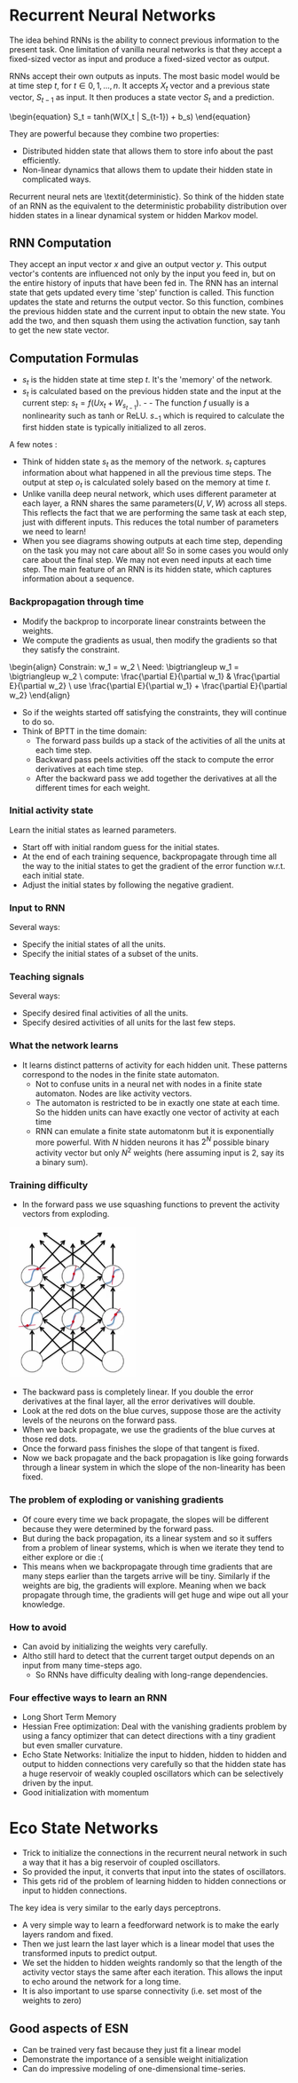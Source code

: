 # Recurrent Neural Networks

The idea behind RNNs is the ability to connect previous information to the present task. 
One limitation of vanilla neural networks is that they accept a fixed-sized vector as input and produce a fixed-sized vector as output. 

RNNs accept their own outputs as inputs. The most basic model would be at time step $t$, for $t \in {0,1,...,n}$. It accepts $X_t$ vector and a previous state vector, $S_{t-1}$ as input.
It then produces a state vector $S_t$ and a prediction.

\begin{equation} 
S_t = tanh(W(X_t \| S_{t-1}) + b_s)
\end{equation}

They are powerful because they combine two properties:
- Distributed hidden state that allows them to store info about the past efficiently.
- Non-linear dynamics that allows them to update their hidden state in complicated ways.

Recurrent neural nets are \textit{deterministic}. So think of the hidden state of an RNN as the equivalent to the deterministic probability distribution over hidden states in a linear dynamical system or hidden Markov model.


## RNN Computation
They accept an input vector $x$ and give an output vector $y$. This output vector's contents are influenced not only by the input you feed in, but on the entire history of inputs that have been fed in.
The RNN has an internal state that gets updated every time 'step' function is called. This function updates the state and returns the output vector. So this function, combines the previous hidden state and the current input to obtain the new state. You add the two, and then squash them using the activation function, say tanh to get the new state vector.

## Computation Formulas
- $s_t$ is the hidden state at time step $t$. It's the 'memory' of the network. 
- $s_t$ is calculated based on the previous hidden state and the input at the current step: $s_t = f(Ux_t + W_{s_{t-1}})$. - - The function $f$ usually is a nonlinearity such as tanh or ReLU. $s_{-1}$ which is required to calculate the first hidden state is typically initialized to all zeros.

A few notes :
- Think of hidden state $s_t$ as the memory of the network. $s_t$ captures information about what happened in all the previous time steps. The output at step $o_t$ is calculated solely based on the memory at time $t$.
- Unlike vanilla deep neural network, which uses different parameter at each layer, a RNN shares the same parameters($U,V,W$) across all steps. This reflects the fact that we are performing the same task at each step, just with different inputs. This reduces the total number of parameters we need to learn!
- When you see diagrams showing outputs at each time step, depending on the task you may not care about all! So in some cases you would only care about the final step. We may not even need inputs at each time step. The main feature of an RNN is its hidden state, which captures information about a sequence.

### Backpropagation through time
- Modify the backprop to incorporate linear constraints between the weights.
- We compute the gradients as usual, then modify the gradients so that they satisfy the constraint.

\begin{align}
Constrain: w_1 = w_2 \\
Need: \bigtriangleup w_1 = \bigtriangleup w_2 \\
compute: \frac{\partial E}{\partial w_1} & \frac{\partial E}{\partial w_2} \\
use \frac{\partial E}{\partial w_1} + \frac{\partial E}{\partial w_2}
\end{align}

- So if the weights started off satisfying the constraints, they will continue to do so.
- Think of BPTT in the time domain:
  - The forward pass builds up a stack of the activities of all the units at each time step.
  - Backward pass peels activities off the stack to compute the error derivatives at each time step.
  - After the backward pass we add together the derivatives at all the different times for each weight.

### Initial activity state
Learn the initial states as learned parameters.
 - Start off with initial random guess for the initial states.
 - At the end of each training sequence, backpropagate through time all the way to the initial states to get the gradient
  of the error function w.r.t. each initial state.
 - Adjust the initial states by following the negative gradient.

### Input to RNN
Several ways:
- Specify the initial states of all the units.
- Specify the initial states of a subset of the units.

### Teaching signals
Several ways:
- Specify desired final activities of all the units.
- Specify desired activities of all units for the last few steps.

### What the network learns
- It learns distinct patterns of activity for each hidden unit. These patterns correspond to the nodes in the finite state automaton.
  - Not to confuse units in a neural net with nodes in a finite state automaton. Nodes are like activity vectors.
  - The automaton is restricted to be in exactly one state at each time. So the hidden units can have exactly one vector of activity at each time
  - RNN can emulate a finite state automatonm but it is exponentially more powerful. With $N$ hidden neurons it has $2^N$ possible binary activity vector but only $N^2$ weights (here assuming input is 2, say its a binary sum).

### Training difficulty
- In the forward pass we use squashing functions to prevent the activity vectors from exploding.

![Forward pass using squashing function](images/squashingFuncs.png)

- The backward pass is completely linear. If you double the error derivatives at the final layer, all the error derivatives will double.
- Look at the red dots on the blue curves, suppose those are the activity levels of the neurons on the forward pass.
- When we back propagate, we use the gradients of the blue curves at those red dots.
- Once the forward pass finishes the slope of that tangent is fixed.
- Now we back propagate and the back propagation is like going forwards through a linear system in which the slope of the non-linearity has been fixed.

### The problem of exploding or vanishing gradients
- Of coure every time we back propagate, the slopes will be different because they were determined by the forward pass.
- But during the back propagation, its a linear system and so it suffers from a problem of linear systems, which is when we iterate they tend to either explore or die :(
- This means when we backpropagate through time gradients that are many steps earlier than the targets arrive will be tiny. Similarly if the weights are big, the gradients will explore. Meaning when we back propagate through time, the gradients will get huge and wipe out all your knowledge.

### How to avoid
- Can avoid by initializing the weights very carefully.
- Altho still hard to detect that the current target output depends on an input from many time-steps ago.
  - So RNNs have difficulty dealing with long-range dependencies.

### Four effective ways to learn an RNN
- Long Short Term Memory
- Hessian Free optimization: Deal with the vanishing gradients problem by using a fancy optimizer that can detect directions with a tiny gradient but even smaller curvature.
- Echo State Networks: Initialize the input to hidden, hidden to hidden and output to hidden connections very carefully so that the hidden state has a huge reservoir of weakly coupled oscillators which can be selectively driven by the input.
- Good initialization with momentum
  
# Eco State Networks
- Trick to initialize the connections in the recurrent neural network in such a way that it has a big reservoir 
of coupled oscillators.
- So provided the input, it converts that input into the states of oscillators.
- This gets rid of the problem of learning hidden to hidden connections or input to hidden connections.

The key idea is very similar to the early days perceptrons.
- A very simple way to learn a feedforward network is to make the early layers random and fixed.
- Then we just learn the last layer which is a linear model that uses the transformed inputs to predict output.
- We set the hidden to hidden weights randomly so that the length of the activity vector stays the same after
each iteration. This allows the input to echo around the network for a long time.
- It is also important to use sparse connectivity (i.e. set most of the weights to zero)

## Good aspects of ESN
- Can be trained very fast because they just fit a linear model
- Demonstrate the importance of a sensible weight initialization
- Can do impressive modeling of one-dimensional time-series.

